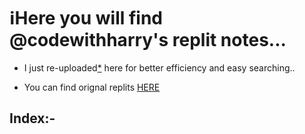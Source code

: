 # ℹ️Here you will find @codewithharry's replit notes...


- I just re-uploaded[*](https://github.com/soymadip/My-Created-Projects/blob/bc943a55d3af8929cbea0211e96929c8ca84df6c/README.md?plain=1#L36) here for better efficiency and easy searching..

- You can find orignal replits [HERE](https://replit.com/@codewithharry)


## Index:-

